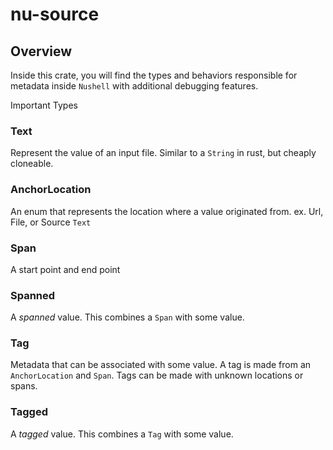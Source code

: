 # nu-source

## Overview

Inside this crate, you will find the types and behaviors responsible for metadata inside `Nushell` with additional debugging features.

Important Types

### Text
Represent the value of an input file. 
Similar to a `String` in rust, but cheaply cloneable.

### AnchorLocation
An enum that represents the location where a value originated from. 
ex. Url, File, or Source `Text`

### Span
A start point and end point

### Spanned
A _spanned_ value. This combines a `Span` with some value.

### Tag
Metadata that can be associated with some value.
A tag is made from an `AnchorLocation` and `Span`.
Tags can be made with unknown locations or spans.

### Tagged
A _tagged_ value. This combines a `Tag` with some value.

